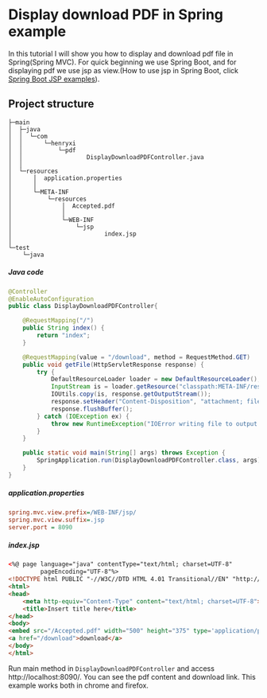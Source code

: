 # Display download PDF in Spring example
In this tutorial I will show you how to display and download pdf file in Spring(Spring MVC). For quick
beginning we use Spring Boot, and for displaying pdf we use jsp as view.(How to use jsp in Spring Boot, click
[Spring Boot JSP examples](http://www.henryxi.com/spring-boot-jsp-examples)). 

## Project structure
```
├─main
│  ├─java
│  │  └─com
│  │      └─henryxi
│  │          └─pdf
│  │                  DisplayDownloadPDFController.java
│  │
│  └─resources
│      │  application.properties
│      │
│      └─META-INF
│          └─resources
│              │  Accepted.pdf
│              │
│              └─WEB-INF
│                  └─jsp
│                          index.jsp
│
└─test
    └─java
```
##### Java code
```java
@Controller
@EnableAutoConfiguration
public class DisplayDownloadPDFController{

    @RequestMapping("/")
    public String index() {
        return "index";
    }

    @RequestMapping(value = "/download", method = RequestMethod.GET)
    public void getFile(HttpServletResponse response) {
        try {
            DefaultResourceLoader loader = new DefaultResourceLoader();
            InputStream is = loader.getResource("classpath:META-INF/resources/Accepted.pdf").getInputStream();
            IOUtils.copy(is, response.getOutputStream());
            response.setHeader("Content-Disposition", "attachment; filename=Accepted.pdf");
            response.flushBuffer();
        } catch (IOException ex) {
            throw new RuntimeException("IOError writing file to output stream");
        }
    }

    public static void main(String[] args) throws Exception {
        SpringApplication.run(DisplayDownloadPDFController.class, args);
    }
}
```
##### application.properties
```ini
spring.mvc.view.prefix=/WEB-INF/jsp/
spring.mvc.view.suffix=.jsp
server.port = 8090
```
##### index.jsp
```html
<%@ page language="java" contentType="text/html; charset=UTF-8"
		 pageEncoding="UTF-8"%>
<!DOCTYPE html PUBLIC "-//W3C//DTD HTML 4.01 Transitional//EN" "http://www.w3.org/TR/html4/loose.dtd">
<html>
<head>
	<meta http-equiv="Content-Type" content="text/html; charset=UTF-8">
	<title>Insert title here</title>
</head>
<body>
<embed src="/Accepted.pdf" width="500" height="375" type='application/pdf'>
<a href="/download">download</a>
</body>
</html>
```

Run main method in ``DisplayDownloadPDFController`` and access http://localhost:8090/. You can see the 
pdf content and download link. This example works both in chrome and firefox.